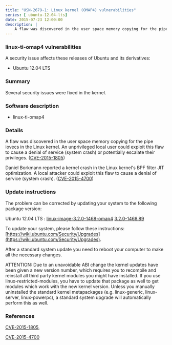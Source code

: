 ```yaml
---
title: "USN-2679-1: Linux kernel (OMAP4) vulnerabilities"
series: [ ubuntu-12.04-lts]
date: 2015-07-23 12:00:00
description: |
    A flaw was discovered in the user space memory copying for the pipe iovecs in the Linux kernel. An unprivileged local user could exploit this flaw to cause a denial of service (system crash) or potentially escalate their privileges. ([CVE-2015-1805](http://people.ubuntu.com/~ubuntu-security/cve/CVE-2015-1805))
--- 
```

 
### linux-ti-omap4 vulnerabilities

A security issue affects these releases of Ubuntu and its derivatives:

* Ubuntu 12.04 LTS

### Summary

Several security issues were fixed in the kernel. 

### Software description

* linux-ti-omap4 

### Details

A flaw was discovered in the user space memory copying for the pipe iovecs in the Linux kernel. An unprivileged local user could exploit this flaw to cause a denial of service (system crash) or potentially escalate their privileges. ([CVE-2015-1805](http://people.ubuntu.com/~ubuntu-security/cve/CVE-2015-1805))

Daniel Borkmann reported a kernel crash in the Linux kernel&#39;s BPF filter JIT optimization. A local attacker could exploit this flaw to cause a denial of service (system crash). ([CVE-2015-4700](http://people.ubuntu.com/~ubuntu-security/cve/CVE-2015-4700)) 

### Update instructions

The problem can be corrected by updating your system to the following package version:

Ubuntu 12.04 LTS
 : [linux-image-3.2.0-1468-omap4](https://launchpad.net/ubuntu/+source/linux-ti-omap4) <span> [3.2.0-1468.89](https://launchpad.net/ubuntu/+source/linux-ti-omap4/3.2.0-1468.89) </span> 

To update your system, please follow these instructions: [https://wiki.ubuntu.com/Security/Upgrades](https://wiki.ubuntu.com/Security/Upgrades).

After a standard system update you need to reboot your computer to make all the necessary changes.

ATTENTION: Due to an unavoidable ABI change the kernel updates have been given a new version number, which requires you to recompile and reinstall all third party kernel modules you might have installed. If you use linux-restricted-modules, you have to update that package as well to get modules which work with the new kernel version. Unless you manually uninstalled the standard kernel metapackages (e.g. linux-generic, linux-server, linux-powerpc), a standard system upgrade will automatically perform this as well. 

### References

 [CVE-2015-1805](http://people.ubuntu.com/~ubuntu-security/cve/CVE-2015-1805), 

 [CVE-2015-4700](http://people.ubuntu.com/~ubuntu-security/cve/CVE-2015-4700)
 
